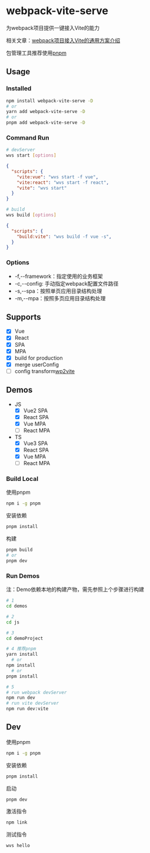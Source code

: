 # webpack-vite-serve
为webpack项目提供一键接入Vite的能力

相关文章：[webpack项目接入Vite的通用方案介绍](https://sugarat.top/technology/learn/webapck2vite.html)

包管理工具推荐使用[pnpm](https://pnpm.io/)
## Usage
### Installed
```sh
npm install webpack-vite-serve -D
# or
yarn add webpack-vite-serve -D
# or
pnpm add webpack-vite-serve -D
```

### Command Run
```sh
# devServer
wvs start [options]
```

```json
{
  "scripts": {
    "vite:vue": "wvs start -f vue",
    "vite:react": "wvs start -f react",
    "vite": "wvs start"
  }
}
```

```sh
# build
wvs build [options]
```
```json
{
  "scripts": {
    "build:vite": "wvs build -f vue -s",
  }
}
```
### Options
* -f,--framework：指定使用的业务框架
* -c,--config: 手动指定webpack配置文件路径
* -s,--spa：按照单页应用目录结构处理
* -m,--mpa：按照多页应用目录结构处理

## Supports
* [x] Vue
* [x] React
* [x] SPA
* [x] MPA
* [x] build for production
* [x] merge userConfig
* [ ] config transform[wp2vite](https://github.com/tnfe/wp2vite)

## Demos
* JS
  * [x] Vue2 SPA
  * [x] React SPA
  * [x] Vue MPA
  * [ ] React MPA
* TS
  * [x] Vue3 SPA
  * [x] React SPA
  * [x] Vue MPA
  * [ ] React MPA

### Build Local

使用pnpm
```sh
npm i -g pnpm
```

安装依赖
```sh
pnpm install
```

构建
```sh
pnpm build
# or
pnpm dev
```
### Run Demos
注：Demo依赖本地的构建产物，需先参照上个步骤进行构建

```sh
# 1
cd demos

# 2
cd js

# 3
cd demoProject

# 4 推荐pnpm
yarn install
  # or
npm install
  # or 
pnpm install

# 5
# run webpack devServer
npm run dev
# run vite devServer
npm run dev:vite
```

## Dev
使用pnpm
```sh
npm i -g pnpm
```

安装依赖
```sh
pnpm install
```

启动
```sh
pnpm dev
```

激活指令
```sh
npm link
```

测试指令
```sh
wvs hello
```